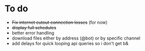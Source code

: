 # To do

* ~~Fix internet cutout connection losses~~ (for now)
* ~~display full schedules~~
* better error handling
* download files either by address (@bot) or by specific channel
* add delays for quick looping api queries so i don't get b&